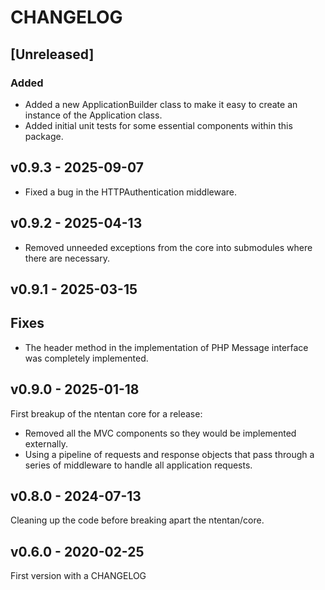 # CHANGELOG

## [Unreleased]
### Added
- Added a new ApplicationBuilder class to make it easy to create an instance of the Application class.
- Added initial unit tests for some essential components within this package.

## v0.9.3 - 2025-09-07
- Fixed a bug in the HTTPAuthentication middleware.

## v0.9.2 - 2025-04-13
- Removed unneeded exceptions from the core into submodules where there are necessary.  

## v0.9.1 - 2025-03-15
## Fixes
 - The header method in the implementation of PHP Message interface was completely implemented.

## v0.9.0 - 2025-01-18
First breakup of the ntentan core for a release:
 - Removed all the MVC components so they would be implemented externally.
 - Using a pipeline of requests and response objects that pass through a series of middleware to handle all application requests.

## v0.8.0 - 2024-07-13
Cleaning up the code before breaking apart the ntentan/core.

## v0.6.0 - 2020-02-25
First version with a CHANGELOG